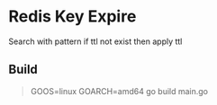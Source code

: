 # Redis Key Expire

Search with pattern if ttl not exist then apply ttl

## Build

> GOOS=linux GOARCH=amd64 go build main.go
